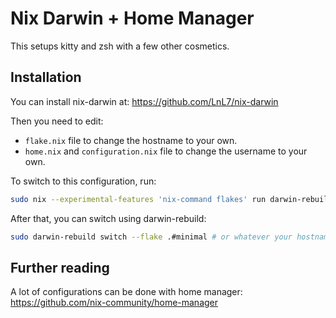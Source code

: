 # Nix Darwin + Home Manager

This setups kitty and zsh with a few other cosmetics.

## Installation

You can install nix-darwin at: https://github.com/LnL7/nix-darwin

Then you need to edit:

- `flake.nix` file to change the hostname to your own.
- `home.nix` and `configuration.nix` file to change the username to your own.

To switch to this configuration, run:
```bash
sudo nix --experimental-features 'nix-command flakes' run darwin-rebuild -- switch --flake .#minimal # or whatever your hostname is
```

After that, you can switch using darwin-rebuild:
```bash
sudo darwin-rebuild switch --flake .#minimal # or whatever your hostname is
```

## Further reading

A lot of configurations can be done with home manager: https://github.com/nix-community/home-manager





